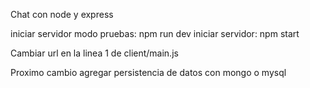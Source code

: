 Chat con node y express

iniciar servidor modo pruebas:
  npm run dev
 iniciar servidor:
 npm start
 
 Cambiar url en la linea 1 de client/main.js
 
 Proximo cambio agregar persistencia de datos con mongo o mysql
